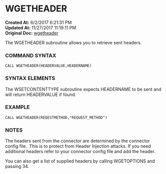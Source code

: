# WGETHEADER

**Created At:** 6/2/2017 6:21:31 PM  
**Updated At:** 11/27/2017 11:19:11 PM  
**Original Doc:** [wgetheader](https://docs.jbase.com/34473-docs/wgetheader)  


The WGETHEADER subroutine allows you to retrieve sent headers.

### **COMMAND SYNTAX**

```
CALL WGETHEADER(HEADERVALUE,HEADERNAME)
```

### **SYNTAX ELEMENTS**

The WSETCONTENTTYPE subroutine expects HEADERNAME to be sent and will return HEADERVALUE if found.

### **EXAMPLE**

```
CALL WGETHEADER(REQESTMETHOD,"REQUEST_METHOD")
```

### **NOTES**

The headers sent from the connector are determined by the connector config file.  This is to protect from Header Injection attacks. If you need additional headers refer to your connector config file and add the header.

You can also get a list of supplied headers by calling WGETOPTIONS and passing 34.
